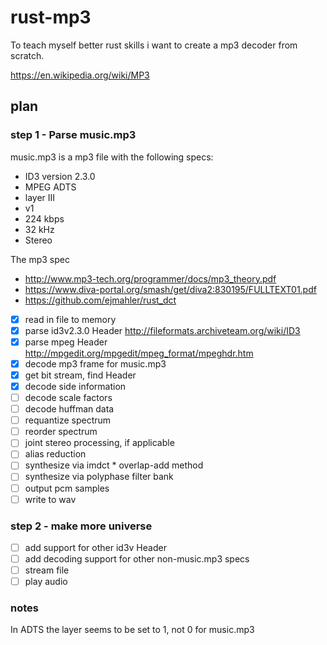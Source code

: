 # rust-mp3
To teach myself better rust skills i want to create a mp3 decoder from scratch.


https://en.wikipedia.org/wiki/MP3

## plan

### step 1 - Parse music.mp3

music.mp3 is a mp3 file with the following specs:
 * ID3 version 2.3.0
 * MPEG ADTS
 * layer III
 * v1
 * 224 kbps
 * 32 kHz
 * Stereo

The mp3 spec
* http://www.mp3-tech.org/programmer/docs/mp3_theory.pdf 
* https://www.diva-portal.org/smash/get/diva2:830195/FULLTEXT01.pdf
*  https://github.com/ejmahler/rust_dct

 
 * [X] read in file to memory
 * [X] parse id3v2.3.0 Header http://fileformats.archiveteam.org/wiki/ID3 
 * [X] parse mpeg Header http://mpgedit.org/mpgedit/mpeg_format/mpeghdr.htm
 * [X] decode mp3 frame for music.mp3
 * [X] get bit stream, find Header
 * [X] decode side information
 * [ ] decode scale factors
 * [ ] decode huffman data
 * [ ] requantize spectrum
 * [ ] reorder spectrum
 * [ ] joint stereo processing, if applicable
 * [ ] alias reduction
 * [ ] synthesize via imdct * overlap-add method
 * [ ] synthesize via polyphase filter bank
 * [ ] output pcm samples
 * [ ] write to wav

 ### step 2 - make more universe

* [ ] add support for other id3v Header
* [ ] add decoding support for other non-music.mp3 specs
* [ ] stream file
* [ ] play audio

### notes

In ADTS the layer seems to be set to 1, not 0 for music.mp3
